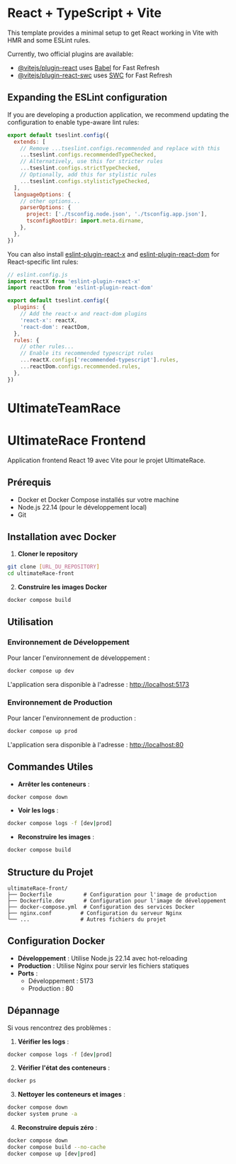 # React + TypeScript + Vite

This template provides a minimal setup to get React working in Vite with HMR and some ESLint rules.

Currently, two official plugins are available:

- [@vitejs/plugin-react](https://github.com/vitejs/vite-plugin-react/blob/main/packages/plugin-react/README.md) uses [Babel](https://babeljs.io/) for Fast Refresh
- [@vitejs/plugin-react-swc](https://github.com/vitejs/vite-plugin-react-swc) uses [SWC](https://swc.rs/) for Fast Refresh

## Expanding the ESLint configuration

If you are developing a production application, we recommend updating the configuration to enable type-aware lint rules:

```js
export default tseslint.config({
  extends: [
    // Remove ...tseslint.configs.recommended and replace with this
    ...tseslint.configs.recommendedTypeChecked,
    // Alternatively, use this for stricter rules
    ...tseslint.configs.strictTypeChecked,
    // Optionally, add this for stylistic rules
    ...tseslint.configs.stylisticTypeChecked,
  ],
  languageOptions: {
    // other options...
    parserOptions: {
      project: ['./tsconfig.node.json', './tsconfig.app.json'],
      tsconfigRootDir: import.meta.dirname,
    },
  },
})
```

You can also install [eslint-plugin-react-x](https://github.com/Rel1cx/eslint-react/tree/main/packages/plugins/eslint-plugin-react-x) and [eslint-plugin-react-dom](https://github.com/Rel1cx/eslint-react/tree/main/packages/plugins/eslint-plugin-react-dom) for React-specific lint rules:

```js
// eslint.config.js
import reactX from 'eslint-plugin-react-x'
import reactDom from 'eslint-plugin-react-dom'

export default tseslint.config({
  plugins: {
    // Add the react-x and react-dom plugins
    'react-x': reactX,
    'react-dom': reactDom,
  },
  rules: {
    // other rules...
    // Enable its recommended typescript rules
    ...reactX.configs['recommended-typescript'].rules,
    ...reactDom.configs.recommended.rules,
  },
})
```
# UltimateTeamRace

# UltimateRace Frontend

Application frontend React 19 avec Vite pour le projet UltimateRace.

## Prérequis

- Docker et Docker Compose installés sur votre machine
- Node.js 22.14 (pour le développement local)
- Git

## Installation avec Docker

1. **Cloner le repository**
```bash
git clone [URL_DU_REPOSITORY]
cd ultimateRace-front
```

2. **Construire les images Docker**
```bash
docker compose build
```

## Utilisation

### Environnement de Développement

Pour lancer l'environnement de développement :
```bash
docker compose up dev
```

L'application sera disponible à l'adresse : [http://localhost:5173](http://localhost:5173)

### Environnement de Production

Pour lancer l'environnement de production :
```bash
docker compose up prod
```

L'application sera disponible à l'adresse : [http://localhost:80](http://localhost:80)

## Commandes Utiles

- **Arrêter les conteneurs** :
```bash
docker compose down
```

- **Voir les logs** :
```bash
docker compose logs -f [dev|prod]
```

- **Reconstruire les images** :
```bash
docker compose build
```

## Structure du Projet

```
ultimateRace-front/
├── Dockerfile          # Configuration pour l'image de production
├── Dockerfile.dev      # Configuration pour l'image de développement
├── docker-compose.yml  # Configuration des services Docker
├── nginx.conf         # Configuration du serveur Nginx
└── ...                # Autres fichiers du projet
```

## Configuration Docker

- **Développement** : Utilise Node.js 22.14 avec hot-reloading
- **Production** : Utilise Nginx pour servir les fichiers statiques
- **Ports** :
  - Développement : 5173
  - Production : 80

## Dépannage

Si vous rencontrez des problèmes :

1. **Vérifier les logs** :
```bash
docker compose logs -f [dev|prod]
```

2. **Vérifier l'état des conteneurs** :
```bash
docker ps
```

3. **Nettoyer les conteneurs et images** :
```bash
docker compose down
docker system prune -a
```

4. **Reconstruire depuis zéro** :
```bash
docker compose down
docker compose build --no-cache
docker compose up [dev|prod]
```
